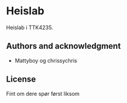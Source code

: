 # Heislab
Heislab i TTK4235.

## Authors and acknowledgment
- Mattyboy og chrissychris

## License
Fint om dere spør først liksom
